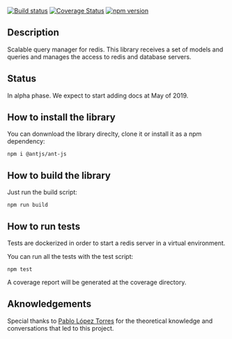 [![Build status](https://travis-ci.org/notaphplover/ant-js.svg?branch=develop)](https://travis-ci.org/notaphplover/ant-js.svg?branch=develop)
[![Coverage Status](https://coveralls.io/repos/github/notaphplover/ant-js/badge.svg?branch=develop)](https://coveralls.io/github/notaphplover/ant-js?branch=develop)
[![npm version](https://badge.fury.io/js/%40antjs%2Fant-js.svg)](https://badge.fury.io/js/%40antjs%2Fant-js.svg)

## Description

Scalable query manager for redis. This library receives a set of models and queries and manages the access to redis and database servers.

## Status

In alpha phase. We expect to start adding docs at May of 2019.

## How to install the library

You can donwnload the library direclty, clone it or install it as a npm dependency:

```
npm i @antjs/ant-js
```

## How to build the library

Just run the build script:

```
npm run build
```

## How to run tests

Tests are dockerized in order to start a redis server in a virtual environment.

You can run all the tests with the test script:

```
npm test
```

A coverage report will be generated at the coverage directory.

## Aknowledgements

Special thanks to [Pablo López Torres](https://github.com/supertowers) for the theoretical knowledge and conversations that led to this project.